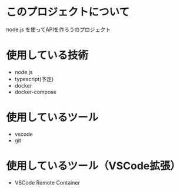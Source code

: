 # このプロジェクトについて
node.js を使ってAPIを作ろうのプロジェクト

# 使用している技術
- node.js
- typescript(予定)
- docker
- docker-compose

# 使用しているツール
- vscode
- git

# 使用しているツール（VSCode拡張）
- VSCode Remote Container